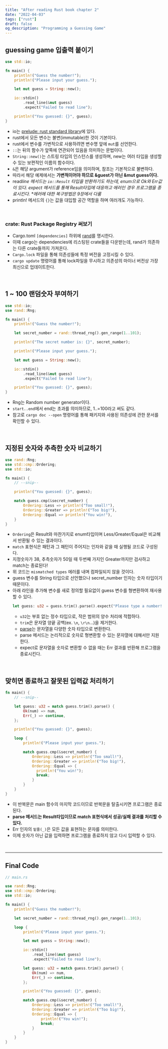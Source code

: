 ```yaml
---
title: "After reading Rust book chapter 2"
date: "2022-04-03"
tags: ["rust"]
draft: false
og_description: "Programming a Guessing Game"
---
```


## guessing game 입출력 붙이기

```rust
use std::io;

fn main() {
    println!("Guess the number!");
    println!("Please input your guess.");

    let mut guess = String::new();

    io::stdin()
        .read_line(&mut guess)
        .expect("Failed to read line");

    println!("You guessed: {}", guess);
}
```

- io는 [prelude: rust standard library](https://doc.rust-lang.org/std/prelude/index.html)에 있다.
- rust에서 모든 변수는 불변(immutable)한 것이 기본이다.
- rust에서 변수를 가변적으로 사용하려면 변수명 앞에 `mut`를 선언한다.
- `::`는 뒤의 함수가 앞쪽에 연관되어 있음을 의미하는 문법이다.
- `String::new()`는 스트링 타입의 인스턴스를 생성하며, new는 여러 타입을 생성할 수 있는 보편적인 이름의 함수이다.
- `&`은 해당 argument가 reference임을 의미하며, 참조는 기본적으로 불변하다.
- 따라서 해당 예제에서는 **가변적이어야 하므로 &guest가 아닌 &mut guess이다.**
- read*line 메서드는 `io::Result` 타입을 반환하기도 하는데, enum으로 Ok와 Err값이 있다. expect 메서드를 통해 Result타입에 대응하고 에러인 경우 프로그램을 종료시킨다. \*에러에 대한 복구방법은 9장에서 다룸*
- println! 메서드의 `{}`는 값을 대입할 공간 역할을 하며 여러개도 가능하다.

<br />

### crate: Rust Package Registry 써보기

- Cargo.toml `[dependencies]` 하위에 [rand](https://crates.io/crates/rand)를 명시한다.
- 이때 cargo는 dependencies에 리스팅된 crate들을 다운받는데, rand가 의존하는 다른 crate들까지 가져온다.
- `Cargo.lock` 파일을 통해 의존성들에 특정 버전을 고정시킬 수 있다.
- `cargo update` 명령어를 통해 lock파일을 무시하고 의존성의 마이너 버전상 가장 최신으로 업데이트한다.

<br />

## 1 ~ 100 랜덤숫자 부여하기

```rust
use std::io;
use rand::Rng;

fn main() {
    println!("Guess the number!");

    let secret_number = rand::thread_rng().gen_range(1..101);

    println!("The secret number is: {}", secret_number);

    println!("Please input your guess.");

    let mut guess = String::new();

    io::stdin()
        .read_line(&mut guess)
        .expect("Failed to read line");

    println!("You guessed: {}", guess);
}
```

- Rng는 Random number generator이다.
- `start..end`에서 end는 초과를 의미하므로, 1..=100라고 써도 같다.
- 참고로 `cargo doc --open` 명령어를 통해 패키지와 사용된 의존성에 관한 문서를 확인할 수 있다.

<br />

## 지정된 숫자와 추측한 숫자 비교하기

```rust
use rand::Rng;
use std::cmp::Ordering;
use std::io;

fn main() {
    // --snip--

    println!("You guessed: {}", guess);

    match guess.cmp(&secret_number) {
        Ordering::Less => println!("Too small!"),
        Ordering::Greater => println!("Too big!"),
        Ordering::Equal => println!("You win!"),
    }
}
```

- `Ordering`은 Result와 마찬가지로 enum타입이며 Less/Greater/Equal은 비교해서 반환될 수 있는 결과이다.
- `match` 표현식은 패턴과 그 패턴이 주어지는 인자와 같을 때 실행될 코드로 구성된다.
- 지정숫자가 38, 추측숫자가 50일 때 두번째 가지인 Greater까지만 검사하고 match는 종료된다!
- 위 코드는 `mismatched types` 에러를 내며 컴파일되지 않을 것이다.
- guess 변수를 String 타입으로 선언했으나 secret_number 인자는 숫자 타입이기 때문이다.
- 아래 라인을 추가해 변수를 새로 정의할 필요없이 guess 변수를 형변환하여 재사용할 수 있다.
  ```rust
  let guess: u32 = guess.trim().parse().expect("Please type a number!");
  ```
  - `u32`는 부호 없는 정수 타입으로, 작은 범위의 양수 처리에 적합하다.
  - `trim`은 문자열 양끝 공백(ex. `\n`, `\r\n`...)을 제거한다.
  - [parse](https://doc.rust-lang.org/std/primitive.str.html#method.parse)는 문자열을 다양한 숫자 타입으로 변환한다.
  - parse 메서드는 논리적으로 숫자로 형변환할 수 있는 문자열에 대해서만 지원한다.
  - expect로 문자열을 숫자로 변환할 수 없을 때는 Err 결과를 반환해 프로그램을 종료시킨다.

<br />

## 맞히면 종료하고 잘못된 입력값 처리하기

```rust
fn main() {
    // --snip--

    let guess: u32 = match guess.trim().parse() {
        Ok(num) => num,
        Err(_) => continue,
    };

    println!("You guessed: {}", guess);

    loop {
        println!("Please input your guess.");

        match guess.cmp(&secret_number) {
            Ordering::Less => println!("Too small!"),
            Ordering::Greater => println!("Too big!"),
            Ordering::Equal => {
              println!("You win!");
              break;
            }
        }
    }
}
```

- 이 반복문은 main 함수의 마지막 코드이므로 반복문을 탈출시키면 프로그램은 종료된다.
- **parse 메서드는 Result타입이므로 match 표현식에서 성공/실패 결과를 처리할 수 있다.**
- Err 인자의 `밑줄(_)`은 모든 값을 표현하는 문자를 의미한다.
- 이제 숫자가 아닌 값을 입력하면 프로그램을 종료하지 않고 다시 입력할 수 있다.

<br />
<hr />

## Final Code

```rust
// main.rs

use rand::Rng;
use std::cmp::Ordering;
use std::io;

fn main() {
    println!("Guess the number!");

    let secret_number = rand::thread_rng().gen_range(1..101);

    loop {
        println!("Please input your guess.");

        let mut guess = String::new();

        io::stdin()
            .read_line(&mut guess)
            .expect("Failed to read line");

        let guess: u32 = match guess.trim().parse() {
            Ok(num) => num,
            Err(_) => continue,
        };

        println!("You guessed: {}", guess);

        match guess.cmp(&secret_number) {
            Ordering::Less => println!("Too small!"),
            Ordering::Greater => println!("Too big!"),
            Ordering::Equal => {
                println!("You win!");
                break;
            }
        }
    }
}
```
